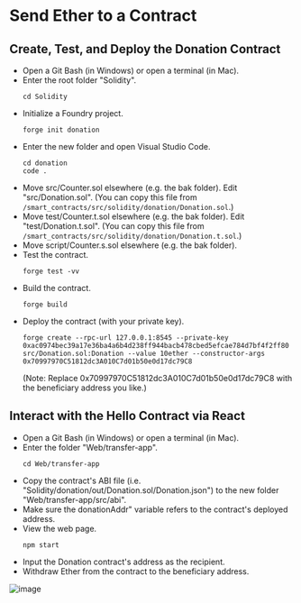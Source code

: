 # Send Ether to a Contract

## Create, Test, and Deploy the Donation Contract
+ Open a Git Bash (in Windows) or open a terminal (in Mac).
+ Enter the root folder "Solidity".
  ```
  cd Solidity
  ```
+ Initialize a Foundry project.
  ```
  forge init donation
  ```
+ Enter the new folder and open Visual Studio Code.
  ```
  cd donation
  code .
  ```
+ Move src/Counter.sol elsewhere (e.g. the bak folder). Edit "src/Donation.sol".
  (You can copy this file from `/smart_contracts/src/solidity/donation/Donation.sol`.)
+ Move test/Counter.t.sol elsewhere (e.g. the bak folder). Edit "test/Donation.t.sol".
  (You can copy this file from `/smart_contracts/src/solidity/donation/Donation.t.sol`.)
+ Move script/Counter.s.sol elsewhere (e.g. the bak folder).
+ Test the contract.
  ```
  forge test -vv
  ```
+ Build the contract.
  ```
  forge build
  ```
+ Deploy the contract (with your private key).
  ```
  forge create --rpc-url 127.0.0.1:8545 --private-key 0xac0974bec39a17e36ba4a6b4d238ff944bacb478cbed5efcae784d7bf4f2ff80 src/Donation.sol:Donation --value 10ether --constructor-args 0x70997970C51812dc3A010C7d01b50e0d17dc79C8
  ```
  (Note: Replace 0x70997970C51812dc3A010C7d01b50e0d17dc79C8 with the beneficiary address you like.)

## Interact with the Hello Contract via React
+ Open a Git Bash (in Windows) or open a terminal (in Mac).
+ Enter the folder "Web/transfer-app".
  ```
  cd Web/transfer-app
  ```
+ Copy the contract's ABI file (i.e. "Solidity/donation/out/Donation.sol/Donation.json") to the new folder "Web/transfer-app/src/abi".
+ Make sure the donationAddr" variable refers to the contract's deployed address.
+ View the web page.
  ```
  npm start
  ```
+ Input the Donation contract's address as the recipient.
+ Withdraw Ether from the contract to the beneficiary address.

![image](/smart_contracts/img/transfer-4.png)

